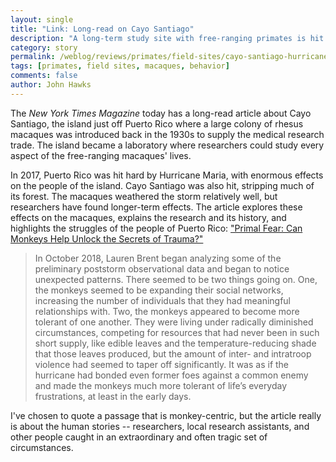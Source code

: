 ```yaml
---
layout: single
title: "Link: Long-read on Cayo Santiago"
description: "A long-term study site with free-ranging primates is hit hard by Hurricane Maria"
category: story
permalink: /weblog/reviews/primates/field-sites/cayo-santiago-hurricane-maria-2019.html
tags: [primates, field sites, macaques, behavior]
comments: false
author: John Hawks
---
```


The <em>New York Times Magazine</em> today has a long-read article about Cayo Santiago, the island just off Puerto Rico where a large colony of rhesus macaques was introduced back in the 1930s to supply the medical research trade. The island became a laboratory where researchers could study every aspect of the free-ranging macaques' lives.

In 2017, Puerto Rico was hit hard by Hurricane Maria, with enormous effects on the people of the island. Cayo Santiago was also hit, stripping much of its forest. The macaques weathered the storm relatively well, but researchers have found longer-term effects. The article explores these effects on the macaques, explains the research and its history, and highlights the struggles of the people of Puerto Rico: <a href="https://www.nytimes.com/interactive/2019/05/14/magazine/monkeys-puerto-rico-trauma.html">"Primal Fear: Can Monkeys Help Unlock the Secrets of Trauma?"</a>

<blockquote>In October 2018, Lauren Brent began analyzing some of the preliminary poststorm observational data and began to notice unexpected patterns. There seemed to be two things going on. One, the monkeys seemed to be expanding their social networks, increasing the number of individuals that they had meaningful relationships with. Two, the monkeys appeared to become more tolerant of one another. They were living under radically diminished circumstances, competing for resources that had never been in such short supply, like edible leaves and the temperature-reducing shade that those leaves produced, but the amount of inter- and intratroop violence had seemed to taper off significantly. It was as if the hurricane had bonded even former foes against a common enemy and made the monkeys much more tolerant of life’s everyday frustrations, at least in the early days.</blockquote>

I've chosen to quote a passage that is monkey-centric, but the article really is about the human stories -- researchers, local research assistants, and other people caught in an extraordinary and often tragic set of circumstances.
